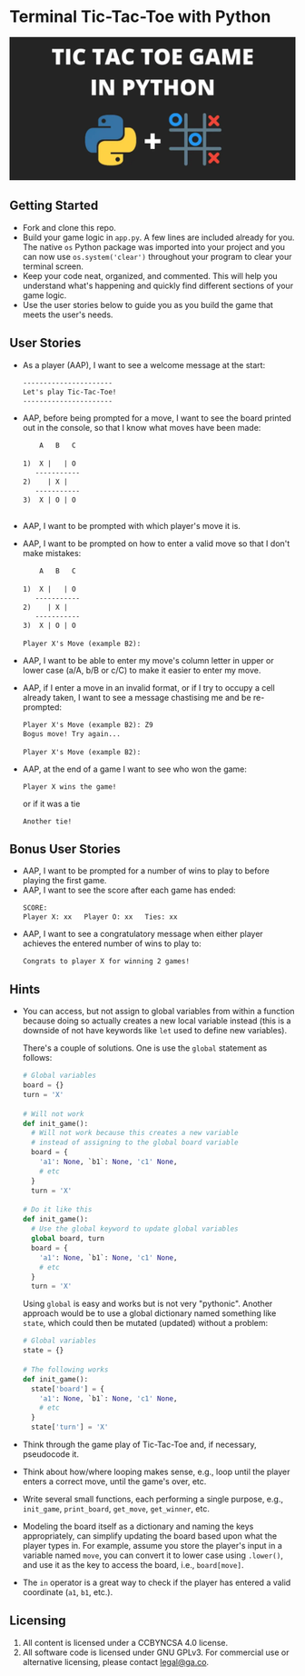# Terminal Tic-Tac-Toe with Python
<p align="center"><img src="./repo_banner.png" /></p>


## Getting Started
- Fork and clone this repo.
- Build your game logic in `app.py`. A few lines are included already for you. The native `os` Python package was imported into your project and you can now use `os.system('clear')` throughout your program to clear your terminal screen.
- Keep your code neat, organized, and commented. This will help you understand what's happening and quickly find different sections of your game logic.
- Use the user stories below to guide you as you build the game that meets the user's needs.


## User Stories
- As a player (AAP), I want to see a welcome message at the start:
	```
	----------------------
	Let's play Tic-Tac-Toe!
	----------------------
	```
- AAP, before being prompted for a move, I want to see the board printed out in the console, so that I know what moves have been made:
	```
	    A   B   C
	
	1)  X |   | O 
	   -----------
	2)    | X |  
	   -----------
	3)  X | O | O 
	  
	```
- AAP, I want to be prompted with which player's move it is.
- AAP, I want to be prompted on how to enter a valid move so that I don't make mistakes:
	```
	    A   B   C
	
	1)  X |   | O 
	   -----------
	2)    | X |  
	   -----------
	3)  X | O | O 
	
	Player X's Move (example B2):  
	``` 
- AAP, I want to be able to enter my move's column letter in upper or lower case (a/A, b/B or c/C) to make it easier to enter my move.
- AAP, if I enter a move in an invalid format, or if I try to occupy a cell already taken, I want to see a message chastising me and be re-prompted:
	```
	Player X's Move (example B2): Z9
	Bogus move! Try again...
	
	Player X's Move (example B2):
	```
- AAP, at the end of a game I want to see who won the game:
	```
	Player X wins the game!
	```
	or if it was a tie
	
	```
	Another tie!
	```


## Bonus User Stories
- AAP, I want to be prompted for a number of wins to play to before playing the first game.
- AAP, I want to see the score after each game has ended:
	```
	SCORE:
	Player X: xx   Player O: xx   Ties: xx
	```
- AAP, I want to see a congratulatory message when either player achieves the entered number of wins to play to:
	```
	Congrats to player X for winning 2 games!
	```


## Hints
- You can access, but not assign to global variables from within a function because doing so actually creates a new local variable instead (this is a downside of not have keywords like `let` used to define new variables).

	There's a couple of solutions.  One is use the `global` statement as follows:
	```python
	# Global variables
	board = {}
	turn = 'X'
	
	# Will not work
	def init_game():
	  # Will not work because this creates a new variable
	  # instead of assigning to the global board variable
	  board = {
	  	'a1': None, `b1`: None, 'c1' None,
	  	# etc
	  }
	  turn = 'X'
	  
	# Do it like this
	def init_game():
	  # Use the global keyword to update global variables
	  global board, turn
	  board = {
	  	'a1': None, `b1`: None, 'c1' None,
	  	# etc
	  }
	  turn = 'X'
	```
	
	Using `global` is easy and works but is not very "pythonic". Another approach would be to use a global dictionary named something like `state`, which could then be mutated (updated) without a problem:
	```python
	# Global variables
	state = {}
	
	# The following works
	def init_game():
	  state['board'] = {
	  	'a1': None, `b1`: None, 'c1' None,
	  	# etc
	  }
	  state['turn'] = 'X'
	```
- Think through the game play of Tic-Tac-Toe and, if necessary, pseudocode it.
- Think about how/where looping makes sense, e.g., loop until the player enters a correct move, until the game's over, etc.
- Write several small functions, each performing a single purpose, e.g., `init_game`, `print_board`, `get_move`, `get_winner`, etc.
- Modeling the board itself as a dictionary and naming the keys appropriately, can simplify updating the board based upon what the player types in. For example, assume you store the player's input in a variable named `move`, you can convert it to lower case using `.lower()`, and use it as the key to access the board, i.e., `board[move]`.
- The `in` operator is a great way to check if the player has entered a valid coordinate (`a1`, `b1`, etc.).


## Licensing
1. All content is licensed under a CC­BY­NC­SA 4.0 license.
2. All software code is licensed under GNU GPLv3. For commercial use or alternative licensing, please contact legal@ga.co.
